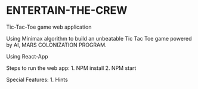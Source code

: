 # ENTERTAIN-THE-CREW

Tic-Tac-Toe game web application

Using Minimax algorithm to build an unbeatable Tic Tac Toe game powered by AI, MARS COLONIZATION PROGRAM.

Using React-App

Steps to run the web app:
      1. NPM install
      2. NPM start
      
Special Features:
      1. Hints
